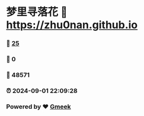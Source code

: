 # 梦里寻落花 :link: https://zhu0nan.github.io 
### :page_facing_up: [25](https://zhu0nan.github.io/tag.html) 
### :speech_balloon: 0 
### :hibiscus: 48571 
### :alarm_clock: 2024-09-01 22:09:28 
### Powered by :heart: [Gmeek](https://github.com/Meekdai/Gmeek)
